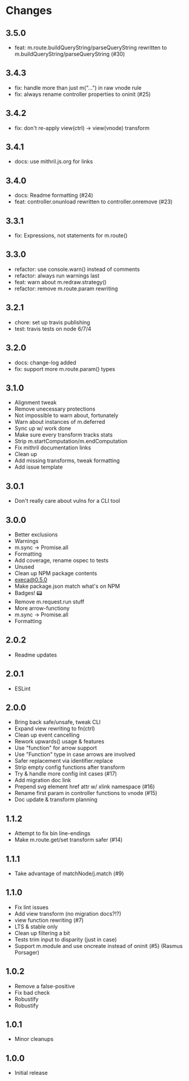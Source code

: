 # Changes

## 3.5.0

- feat: m.route.buildQueryString/parseQueryString rewritten to m.buildQueryString/parseQueryString (#30)

## 3.4.3

- fix: handle more than just m("...") in raw vnode rule
- fix: always rename controller properties to oninit (#25)

## 3.4.2

- fix: don't re-apply view(ctrl) -> view(vnode) transform

## 3.4.1

- docs: use mithril.js.org for links

## 3.4.0

- docs: Readme formatting (#24)
- feat: controller.onunload rewritten to controller.onremove (#23)

## 3.3.1

- fix: Expressions, not statements for m.route()

## 3.3.0

- refactor: use console.warn() instead of comments
- refactor: always run warnings last
- feat: warn about m.redraw.strategy()
- refactor: remove m.route.param rewriting

## 3.2.1

- chore: set up travis publishing
- test: travis tests on node 6/7/4

## 3.2.0

- docs: change-log added
- fix: support more m.route.param() types

## 3.1.0

- Alignment tweak
- Remove unecessary protections
- Not impossible to warn about, fortunately
- Warn about instances of m.deferred
- Sync up w/ work done
- Make sure every transform tracks stats
- Strip m.startComputation/m.endComputation
- Fix mithril documentation links
- Clean up
- Add missing transforms, tweak formatting
- Add issue template

## 3.0.1

- Don't really care about vulns for a CLI tool

## 3.0.0

- Better exclusions
- Warnings
- m.sync -> Promise.all
- Formatting
- Add coverage, rename ospec to tests
- Unused
- Clean up NPM package contents
- execa@0.5.0
- Make package.json match what's on NPM
- Badges! :pager:
- Remove m.request.run stuff
- More arrow-functiony
- m.sync -> Promise.all
- Formatting

## 2.0.2

- Readme updates

## 2.0.1

- ESLint

## 2.0.0

- Bring back safe/unsafe, tweak CLI
- Expand view rewriting to fn(ctrl)
- Clean up event cancelling
- Rework upwards() usage & features
- Use "function" for arrow support
- Use "Function" type in case arrows are involved
- Safer replacement via identifier.replace
- Strip empty config functions after transform
- Try & handle more config init cases (#17)
- Add migration doc link
- Prepend svg element href attr w/ xlink namespace (#16)
- Rename first param in controller functions to vnode (#15)
- Doc update & transform planning

## 1.1.2

- Attempt to fix bin line-endings
- Make m.route.get/set transform safer (#14)

## 1.1.1

- Take advantage of matchNode/j.match (#9)

## 1.1.0

- Fix lint issues
- Add view transform (no migration docs?!?)
- view function rewriting (#7)
- LTS & stable only
- Clean up filtering a bit
- Tests trim input to disparity (just in case)
- Support m.module and use oncreate instead of oninit (#5) (Rasmus Porsager)

## 1.0.2

- Remove a false-positive
- Fix bad check
- Robustify
- Robustify

## 1.0.1

- Minor cleanups

## 1.0.0

- Initial release


